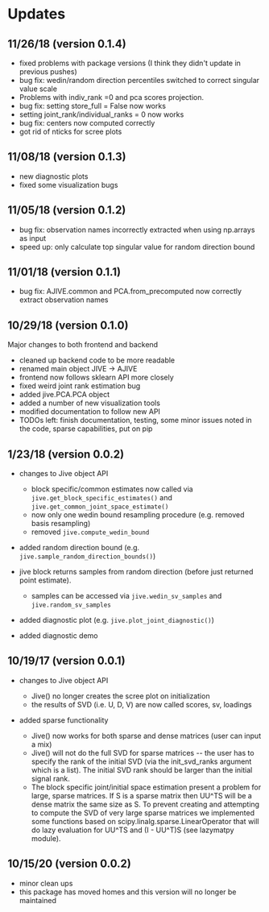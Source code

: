 # Updates


## 11/26/18 (version 0.1.4)
- fixed problems with package versions (I think they didn't update in previous pushes)
- bug fix: wedin/random direction percentiles switched to correct singular value scale
- Problems with indiv_rank =0 and pca scores projection.
- bug fix: setting store_full = False now works
- setting joint_rank/individual_ranks = 0 now works
- bug fix: centers now computed correctly
- got rid of nticks for scree plots

## 11/08/18 (version 0.1.3)

- new diagnostic plots
- fixed some visualization bugs

## 11/05/18 (version 0.1.2)

- bug fix: observation names incorrectly extracted when using np.arrays as input
- speed up: only calculate top singular value for random direction bound

## 11/01/18 (version 0.1.1)

- bug fix: AJIVE.common and PCA.from_precomputed now correctly extract observation names


## 10/29/18 (version 0.1.0)
Major changes to both frontend and backend

- cleaned up backend code to be more readable
- renamed main object JIVE -> AJIVE
- frontend now follows sklearn API more closely
- fixed weird joint rank estimation bug
- added jive.PCA.PCA object
- added a number of new visualization tools
- modified documentation to follow new API
- TODOs left: finish documentation, testing, some minor issues noted in the code, sparse capabilities, put on pip

## 1/23/18 (version 0.0.2)

- changes to Jive object API
	- block specific/common estimates now called via `jive.get_block_specific_estimates()` and `jive.get_common_joint_space_estimate()`
	- now only one wedin bound resampling procedure (e.g. removed basis resampling)
	- removed `jive.compute_wedin_bound`

- added random direction bound (e.g. `jive.sample_random_direction_bounds()`)

- jive block returns samples from random direction (before just returned point estimate).
	- samples can be accessed via `jive.wedin_sv_samples` and `jive.random_sv_samples`

- added diagnostic plot (e.g. `jive.plot_joint_diagnostic()`)

- added diagnostic demo


## 10/19/17 (version 0.0.1)

- changes to Jive object API
	- Jive() no longer creates the scree plot on initialization
	- the results of SVD (i.e. U, D, V) are now called scores, sv, loadings

- added sparse functionality
	- Jive() now works for both sparse and dense matrices (user can input a mix)
	- Jive() will not do the full SVD for sparse matrices -- the user has to specify the rank of the initial SVD (via the init_svd_ranks argument which is a list). The initial SVD rank should be larger than the initial signal rank.
	- The block specific joint/initial space estimation present a problem for large, sparse matrices. If S is a sparse matrix then UU^TS will be a dense matrix the same size as S. To prevent creating and attempting to compute the SVD of very large sparse matrices we implemented some functions based on scipy.linalg.sparse.LinearOperator that will do lazy evaluation for UU^TS and (I - UU^T)S (see lazymatpy module).


## 10/15/20 (version 0.0.2)

- minor clean ups
- this package has moved homes and this version will no longer be maintained